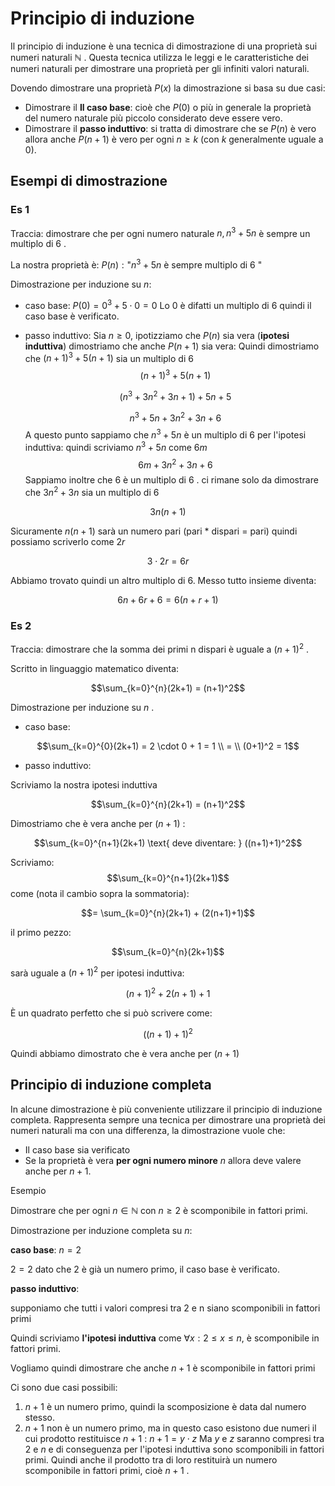 ﻿
# Principio di induzione

Il principio di induzione è una tecnica di dimostrazione di una proprietà sui numeri naturali $\mathbb{N}$ .
Questa tecnica utilizza le leggi e le caratteristiche dei numeri naturali per dimostrare una proprietà per gli infiniti valori naturali.

Dovendo dimostrare una proprietà $P(x)$ la dimostrazione si basa su due casi:

- Dimostrare il **Il caso base**: cioè che $P(0)$ o più in generale la proprietà del numero naturale più piccolo considerato deve essere vero.
- Dimostrare il **passo induttivo**: si tratta di dimostrare che se $P(n)$ è vero allora anche $P(n+1)$ è vero per ogni $n \geq k$ (con $k$ generalmente uguale a 0).

## Esempi di dimostrazione

### Es 1
Traccia: dimostrare che per ogni numero naturale $n, n^3+5n$ è sempre un multiplo di $6$ .

La nostra proprietà è: $P(n): \text{"}n^3+5n \text{ è sempre multiplo di 6 }\text{"}$

Dimostrazione per induzione su $n$:

- caso base: $P(0) = 0^3 + 5 \cdot 0 = 0$ Lo $0$ è difatti un multiplo di $6$ quindi il caso base è verificato.
- passo induttivo:
	Sia $n \geq 0$, ipotizziamo che $P(n)$ sia vera (**ipotesi induttiva**) dimostriamo che anche $P(n+1)$ sia vera:
	Quindi dimostriamo che $(n+1)^3 + 5(n+1)$ sia un multiplo di 6
	$$(n + 1)^{3} + 5(n + 1)$$

	$$(n^{3} + 3n^{2} + 3n + 1) + 5n + 5$$

	$$n^{3} + 5n + 3n^{2} + 3n + 6$$
A questo punto sappiamo che $n^3+5n$ è un multiplo di $6$ per l'ipotesi induttiva: quindi scriviamo $n^3+5n$ come $6m$
	$$6m+3n^2+3n+6$$
Sappiamo inoltre che $6$ è un multiplo di $6$ . ci rimane solo da dimostrare che $3n^2+3n$ sia un multiplo di 6

$$3n(n+1)$$

Sicuramente $n(n+1)$ sarà un numero pari (pari * dispari = pari) quindi possiamo scriverlo come $2r$

$$3\cdot 2r = 6r$$

Abbiamo trovato quindi un altro multiplo di 6. Messo tutto insieme diventa:

$$6n+6r+6 = 6(n+r+1)$$

### Es 2
Traccia: dimostrare che la somma dei primi n dispari è uguale a $(n+1)^2$ .

Scritto in linguaggio matematico diventa:

$$\sum_{k=0}^{n}(2k+1) = (n+1)^2$$

Dimostrazione per induzione su $n$ .

- caso base:

$$\sum_{k=0}^{0}(2k+1) = 2 \cdot 0 + 1 = 1 \\
= \\
(0+1)^2 = 1$$

- passo induttivo:

Scriviamo la nostra ipotesi induttiva

$$\sum_{k=0}^{n}(2k+1) = (n+1)^2$$

Dimostriamo che è vera anche per $(n+1)$ :

$$\sum_{k=0}^{n+1}(2k+1) \text{ deve diventare: } ((n+1)+1)^2$$

Scriviamo:
$$\sum_{k=0}^{n+1}(2k+1)$$
come (nota il cambio sopra la sommatoria):

$$= \sum_{k=0}^{n}(2k+1) + (2(n+1)+1)$$

il primo pezzo:

$$\sum_{k=0}^{n}(2k+1)$$

sarà uguale a $(n+1)^2$ per ipotesi induttiva:

$$(n+1)^2 + 2(n+1)+1$$

È un quadrato perfetto che si può scrivere come:

$$((n+1)+1)^2$$

Quindi abbiamo dimostrato che è vera anche per $(n+1)$


## Principio di induzione completa

In alcune dimostrazione è più conveniente utilizzare il principio di induzione completa.
Rappresenta sempre una tecnica per dimostrare una proprietà dei numeri naturali ma con una differenza, la dimostrazione vuole che:

- Il caso base sia verificato
- Se la proprietà è vera **per ogni numero minore** $n$ allora deve valere anche per $n+1$.

Esempio

Dimostrare che per ogni $n \in \mathbb{N}$ con $n \geq 2$ è scomponibile in fattori primi.

Dimostrazione per induzione completa su $n$:

**caso base**: $n = 2$

$2 = 2$ dato che 2 è già un numero primo, il caso base è verificato.

**passo induttivo**:

supponiamo che tutti i valori compresi tra 2 e n siano scomponibili in fattori primi

Quindi scriviamo **l'ipotesi induttiva** come $\forall x : 2 \leq x \leq n,$ è scomponibile in fattori primi.

Vogliamo quindi dimostrare che anche $n+1$ è scomponibile in fattori primi

Ci sono due casi possibili:

1. $n+1$ è un numero primo, quindi la scomposizione è data dal numero stesso.
2. $n+1$ non è un numero primo, ma in questo caso esistono due numeri il cui prodotto restituisce $n+1$ : $n+1 = y \cdot z$
Ma $y$ e $z$ saranno compresi tra 2 e $n$ e di conseguenza per l'ipotesi induttiva sono scomponibili in fattori primi. Quindi anche il prodotto tra di loro restituirà un numero scomponibile in fattori primi, cioè $n+1$ .

